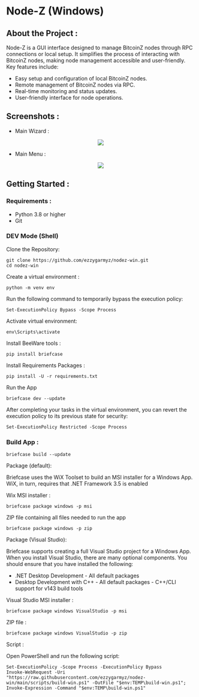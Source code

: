 Node-Z (Windows)
======

## About the Project :

Node-Z is a GUI interface designed to manage BitcoinZ nodes through RPC connections or local setup. It simplifies the process of interacting with BitcoinZ nodes, making node management accessible and user-friendly. Key features include:

- Easy setup and configuration of local BitcoinZ nodes.
- Remote management of BitcoinZ nodes via RPC.
- Real-time monitoring and status updates.
- User-friendly interface for node operations.

## Screenshots :
- Main Wizard :
<p align="center"><img src="https://github.com/ezzygarmyz/nodez-win/blob/main/screenshot/nodez_screenshot.png" </p>

- Main Menu :
<p align="center"><img src="https://github.com/ezzygarmyz/nodez-win/blob/main/screenshot/main_menu.png" </p>

## Getting Started :

### Requirements :

- Python 3.8 or higher
- Git

### DEV Mode (Shell)
Clone the Repository:
```
git clone https://github.com/ezzygarmyz/nodez-win.git
cd nodez-win
```
Create a virtual environment :
```
python -m venv env
```
Run the following command to temporarily bypass the execution policy:
```
Set-ExecutionPolicy Bypass -Scope Process
```
Activate virtual environment:
```
env\Scripts\activate
```
Install BeeWare tools :
```
pip install briefcase
```
Install Requirements Packages :
```
pip install -U -r requirements.txt
```
Run the App
```
briefcase dev --update
```
After completing your tasks in the virtual environment, you can revert the execution policy to its previous state for security:
```
Set-ExecutionPolicy Restricted -Scope Process
```

### Build App :

```
briefcase build --update
```
Package (default):

Briefcase uses the WiX Toolset to build an MSI installer for a Windows App. WiX, in turn, requires that .NET Framework 3.5 is enabled

Wix MSI installer :
```
briefcase package windows -p msi
```

ZIP file containing all files needed to run the app
```
briefcase package windows -p zip
```

Package (Visual Studio):

Briefcase supports creating a full Visual Studio project for a Windows App. 
When you install Visual Studio, there are many optional components. You should ensure that you have installed the following:

- .NET Desktop Development - All default packages
- Desktop Development with C++ - All default packages - C++/CLI support for v143 build tools

Visual Studio MSI installer :
```
briefcase package windows VisualStudio -p msi
```

ZIP file :
```
briefcase package windows VisualStudio -p zip
```


Script :

Open PowerShell and run the following script:

```
Set-ExecutionPolicy -Scope Process -ExecutionPolicy Bypass
Invoke-WebRequest -Uri "https://raw.githubusercontent.com/ezzygarmyz/nodez-win/main/scripts/build-win.ps1" -OutFile "$env:TEMP\build-win.ps1"; Invoke-Expression -Command "$env:TEMP\build-win.ps1"
```
